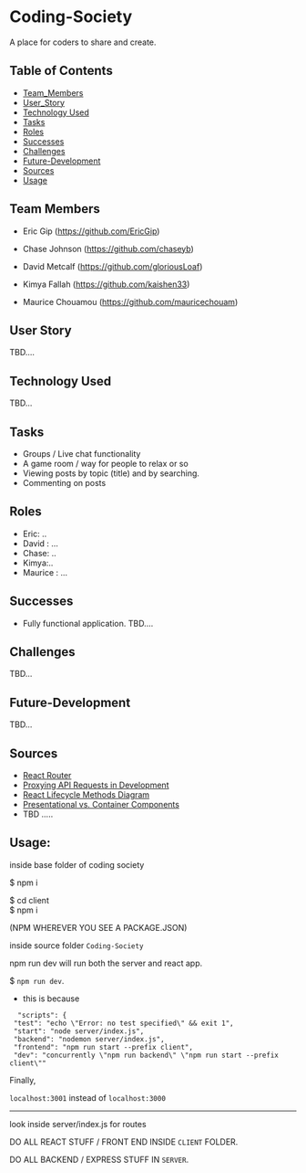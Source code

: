 # Coding-Society
A place for coders to share and create.

## Table of Contents ##
- [Team_Members](#Team_Members)
- [User_Story](#User_Story)
- [Technology Used](#Technology-Used)
- [Tasks](#Tasks)
- [Roles](#Roles)
- [Successes](#Successes)
- [Challenges](#Challenges)
- [Future-Development](#Future-Development)
- [Sources](#Resources)
- [Usage](#Usage)

## Team Members ##

* Eric Gip (https://github.com/EricGip)

* Chase Johnson (https://github.com/chaseyb) 

* David Metcalf (https://github.com/gloriousLoaf) 

* Kimya Fallah (https://github.com/kaishen33)

* Maurice Chouamou (https://github.com/mauricechouam)

## User Story ##
TBD....

## Technology Used

TBD...

## Tasks ##

* Groups / Live chat functionality
* A game room / way for people to relax or so 
* Viewing posts by topic (title) and by searching.
* Commenting on posts


## Roles ##

* Eric: ..
* David : ...
* Chase: ..
* Kimya:..
* Maurice : ...
 

## Successes ##

* Fully functional application.
TBD....

## Challenges ##

TBD...

## Future-Development ##

TBD...

## Sources ##
* [React Router](https://reacttraining.com/react-router/)
* [Proxying API Requests in Development](https://facebook.github.io/create-react-app/docs/proxying-api-requests-in-development)
* [React Lifecycle Methods Diagram](http://projects.wojtekmaj.pl/react-lifecycle-methods-diagram/)
* [Presentational vs. Container Components](https://medium.com/@dan_abramov/smart-and-dumb-components-7ca2f9a7c7d0)
* TBD .....





## Usage:

inside base folder of coding society

$ npm i

$ cd client   
$ npm i   
 
 

(NPM WHEREVER YOU SEE A PACKAGE.JSON)

inside source folder `Coding-Society`

npm run dev will run both the server and react app.

$ `npm run dev`. 
   * this is because
   ```
     "scripts": {
    "test": "echo \"Error: no test specified\" && exit 1",
    "start": "node server/index.js",
    "backend": "nodemon server/index.js",
    "frontend": "npm run start --prefix client",
    "dev": "concurrently \"npm run backend\" \"npm run start --prefix client\""
   ```
Finally,  

`localhost:3001` instead of `localhost:3000`

----

look inside server/index.js for routes

DO ALL REACT STUFF / FRONT END INSIDE `CLIENT` FOLDER. 

DO ALL BACKEND / EXPRESS STUFF IN `SERVER`. 
